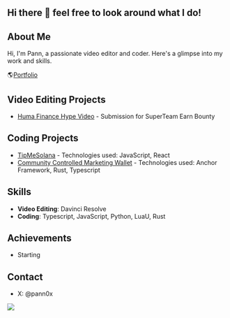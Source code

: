 ## Hi there 👋 feel free to look around what I do!

## About Me
Hi, I'm Pann, a passionate video editor and coder. Here's a glimpse into my work and skills.

🌎[Portfolio](https://pann0x.github.io)

## Video Editing Projects
- [Huma Finance Hype Video](https://x.com/pann0x/status/1871129578846265562) - Submission for SuperTeam Earn Bounty

## Coding Projects
- [TipMeSolana](https://github.com/pann0x/tipmesolana) - Technologies used: JavaScript, React
- [Community Controlled Marketing Wallet](https://github.com/pann0x/Community-Controlled-DEX-Marketing-Wallet) - Technologies used: Anchor Framework, Rust, Typescript

## Skills
- **Video Editing**: Davinci Resolve
- **Coding**: Typescript, JavaScript, Python, LuaU, Rust 

## Achievements
- Starting

## Contact
- X: @pann0x

<!--
**pann0x/pann0x** is a ✨ _special_ ✨ repository because its `README.md` (this file) appears on your GitHub profile.

Here are some ideas to get you started:

- 🔭 I’m currently working on ...
- 🌱 I’m currently learning ...
- 👯 I’m looking to collaborate on ...
- 🤔 I’m looking for help with ...
- 💬 Ask me about ...
- 📫 How to reach me: ...
- 😄 Pronouns: ...
- ⚡ Fun fact: ...
-->

<a href="https://visitcount.itsvg.in">
  <img src="https://visitcount.itsvg.in/api?id=pann0x&label=Profile%20Views&color=12&icon=1&pretty=true" />
</a>
